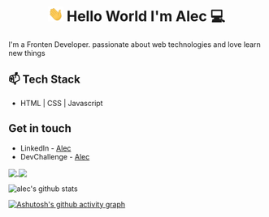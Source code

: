 <h1 align="center">
  <img src="https://raw.githubusercontent.com/ABSphreak/ABSphreak/master/gifs/Hi.gif" width="30px"> Hello World I'm Alec 💻
</h1>
I'm a Fronten Developer. passionate about web technologies and love learn new things

## 📫 Tech Stack

* HTML | CSS | Javascript

## Get in touch
- LinkedIn - [Alec](https://www.linkedin.com/in/brandon-alexei-alvarez-ab5b53173/)
- DevChallenge - [Alec](https://portfolio.devchallenges.io/AlecANL)

<a href="https://github.com/anuraghazra/github-readme-stats">
  <img align="center" src="https://github-readme-stats.vercel.app/api/pin/?username=anuraghazra&repo=github-readme-stats" />
</a>
<a href="https://github.com/anuraghazra/convoychat">
  <img align="center" src="https://github-readme-stats.vercel.app/api/pin/?username=anuraghazra&repo=convoychat" />
</a>



<!-- ![visitors](https://visitor-badge.glitch.me/badge?page_id=AlecANL/AlecANL) -->
<!--
**AlecANL/AlecANL** is a ✨ _special_ ✨ repository because its `README.md` (this file) appears on your GitHub profile.

-->

![alec's github stats](https://github-readme-stats.vercel.app/api?username=alecanl&show_icons=true&theme=radical)

[![Ashutosh's github activity graph](https://activity-graph.herokuapp.com/graph?username=AlecANL&bg_color=242833&color=6591b3&line=5a70bf&point=8cb0c0&area=true&hide_border=true)](https://github.com/ashutosh00710/github-readme-activity-graph)
